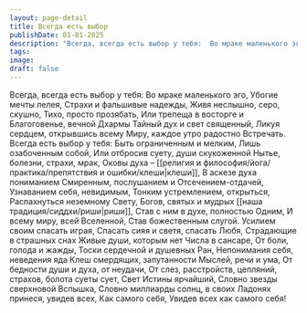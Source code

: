```yaml
---
layout: page-detail
title: Всегда есть выбор
publishDate: 01-01-2025
description: "Всегда, всегда есть выбор у тебя:  Во мраке маленького эго,  Убогие мечты лелея,  Страхи и фальшивые надежды,  Живя неслышно, серо, скушно,  Тихо, просто прозябать,  Или трепеща в восторге и  Благоговенье, вечной Дхармы  Тайный дух и свет священный"
tags:
image:
draft: false
---
```

Всегда, всегда есть выбор у тебя:  Во мраке маленького эго,  Убогие мечты лелея,  Страхи и фальшивые надежды,  Живя неслышно, серо, скушно,  Тихо, просто прозябать,  Или трепеща в восторге и  Благоговенье, вечной Дхармы  Тайный дух и свет священный,  Ликуя сердцем, открывшись всему  Миру, каждое утро радостно  Встречать.  Всегда есть выбор у тебя:  Быть ограниченным и мелким,  Лишь озабоченным собой,  Или отбросив суету, души скукоженной  Нытье, болезни, страхи, мрак,  Оковы духа – [[религия и философия/йога/практика/препятствия и ошибки/клеши|клеши]],  В аскезе духа пониманием  Смиренным, послушанием и  Отсечением-отдачей,  Узнаванием себя, невидимым,  Тонким устремлением, открыться,  Распахнуться неземному Свету,  Богов, святых и мудрых [[наша традиция/сиддхи/риши|риши]],  Став с ним в духе, полностью  Одним,  И всему миру, всей Вселенной,  Став божественным слугой.  Усилием своим спасать играя,  Спасать сияя и светя, спасать  Любя,  Страдающие в страшных снах  Живые души, которым нет  Числа в сансаре,  От боли, голода и жажды,  Тоски сердечной и душевных  Ран,  Непонимания себя, неведения яда  Клеш смердящих, запутанности  Мыслей, речи и ума,  От бедности души и духа, от неудачи,  От слез, расстройств, цепляний,  страхов, болота суеты сует,  Свет Истины ярчайший,  Словно звезды сверхновой  Вспышка,  Словно миллиарды солнц, в своих  Ладонях принеся, увидев всех,  Как самого себя,  Увидев всех как самого себя!